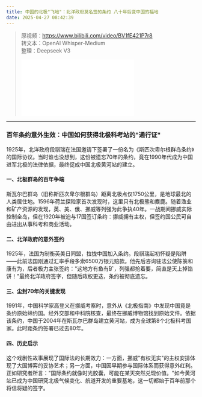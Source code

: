 ```yaml
---
title: 中国的北极"飞地"：北洋政府莫名签的条约 八十年后变中国的福地
date: 2025-04-27 08:42:39
---
```


> 原视频：https://www.bilibili.com/video/BV1fE421P7r8<br>转文本：OpenAI Whisper-Medium<br>整理：Deepseek V3
>
> <iframe src="//player.bilibili.com/player.html?bvid=BV1fE421P7r8&autoplay=0" scrolling="no" border="0" frameborder="no" framespacing="0" allowfullscreen="true"></iframe>

---

### 百年条约意外生效：中国如何获得北极科考站的"通行证"

1925年，北洋政府段祺瑞在法国邀请下签署了一份名为《斯匹次卑尔根群岛条约》的国际协议。当时谁也没想到，这份被遗忘70年的条约，竟在1990年代成为中国进军北极的法律依据，最终促成中国北极黄河站的建立。

#### 一、北极群岛的百年争端
斯瓦尔巴群岛（旧称斯匹次卑尔根群岛）距离北极点仅1750公里，是地球最北的人类居住地。1596年荷兰探险家首次发现时，这里只有北极熊和麋鹿。随着渔业和矿产资源的发现，英、美、俄、挪威等列强为此争执40年。一战期间挪威实际控制全岛，但在1920年被迫与17国签订条约：挪威拥有主权，但签约国公民可自由进出从事科考和商业活动。

#### 二、北洋政府的意外签约
1925年，法国为制衡英美日同盟，拉拢中国加入条约。段祺瑞起初怀疑是陷阱——此前法国刚通过汇率手段多索6500万银元赔款。他先后咨询驻法公使陈箓和康有为，后者极力主张签约："这地方有鱼有矿，列强都抢着要，简直是天上掉馅饼！"最终北洋政府签字，但随后政权更迭，条约被彻底遗忘。

#### 三、尘封70年的关键发现
1991年，中国科学家高登义在挪威考察时，意外从《北极指南》中发现中国竟是条约原始缔约国。经外交部和中科院核查，最终在挪威博物馆找到原始文件。依据该条约，中国于2004年在斯瓦尔巴群岛建立黄河站，成为全球第8个北极科考国家。此时距条约签署已过去80年。

#### 四、历史启示
这个戏剧性故事展现了国际法的长期效力：一方面，挪威"有权无实"的主权安排体现了大国博弈的妥协艺术；另一方面，中国因早期参与国际体系而获得意外红利。正如研究者所言："国际条约就像时光胶囊，可能在某天突然兑现价值。"如今黄河站已成为中国研究北极气候变化、航道开发的重要基地，这一切都始于百年前那个将信将疑的签字。